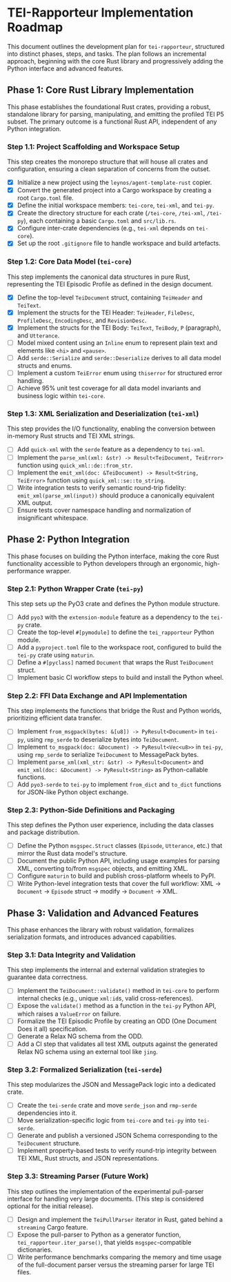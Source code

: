 # TEI-Rapporteur Implementation Roadmap

This document outlines the development plan for `tei-rapporteur`, structured
into distinct phases, steps, and tasks. The plan follows an incremental
approach, beginning with the core Rust library and progressively adding the
Python interface and advanced features.

## Phase 1: Core Rust Library Implementation

This phase establishes the foundational Rust crates, providing a robust,
standalone library for parsing, manipulating, and emitting the profiled TEI P5
subset. The primary outcome is a functional Rust API, independent of any Python
integration.

### Step 1.1: Project Scaffolding and Workspace Setup

This step creates the monorepo structure that will house all crates and
configuration, ensuring a clean separation of concerns from the outset.

- [x] Initialize a new project using the `leynos/agent-template-rust` copier.
- [x] Convert the generated project into a Cargo workspace by creating a root
      `Cargo.toml` file.
- [x] Define the initial workspace members: `tei-core`, `tei-xml`, and `tei-py`.
- [x] Create the directory structure for each crate (`/tei-core`, `/tei-xml`,
      `/tei-py`), each containing a basic `Cargo.toml` and `src/lib.rs`.
- [x] Configure inter-crate dependencies (e.g., `tei-xml` depends on
      `tei-core`).
- [x] Set up the root `.gitignore` file to handle workspace and build artefacts.

### Step 1.2: Core Data Model (`tei-core`)

This step implements the canonical data structures in pure Rust, representing
the TEI Episodic Profile as defined in the design document.

- [x] Define the top-level `TeiDocument` struct, containing `TeiHeader` and
      `TeiText`.
- [x] Implement the structs for the TEI Header: `TeiHeader`, `FileDesc`,
      `ProfileDesc`, `EncodingDesc`, and `RevisionDesc`.
- [x] Implement the structs for the TEI Body: `TeiText`, `TeiBody`, `P`
      (paragraph), and `Utterance`.
- [ ] Model mixed content using an `Inline` enum to represent plain text and
      elements like `<hi>` and `<pause>`.
- [ ] Add `serde::Serialize` and `serde::Deserialize` derives to all data model
      structs and enums.
- [ ] Implement a custom `TeiError` enum using `thiserror` for structured error
      handling.
- [ ] Achieve 95% unit test coverage for all data model invariants and business
      logic within `tei-core`.

### Step 1.3: XML Serialization and Deserialization (`tei-xml`)

This step provides the I/O functionality, enabling the conversion between
in-memory Rust structs and TEI XML strings.

- [ ] Add `quick-xml` with the `serde` feature as a dependency to `tei-xml`.
- [ ] Implement the `parse_xml(xml: &str) -> Result<TeiDocument, TeiError>`
      function using `quick_xml::de::from_str`.
- [ ] Implement the `emit_xml(doc: &TeiDocument) -> Result<String, TeiError>`
      function using `quick_xml::se::to_string`.
- [ ] Write integration tests to verify semantic round-trip fidelity:
      `emit_xml(parse_xml(input))` should produce a canonically equivalent XML
      output.
- [ ] Ensure tests cover namespace handling and normalization of insignificant
      whitespace.

## Phase 2: Python Integration

This phase focuses on building the Python interface, making the core Rust
functionality accessible to Python developers through an ergonomic,
high-performance wrapper.

### Step 2.1: Python Wrapper Crate (`tei-py`)

This step sets up the PyO3 crate and defines the Python module structure.

- [ ] Add `pyo3` with the `extension-module` feature as a dependency to the
      `tei-py` crate.
- [ ] Create the top-level `#[pymodule]` to define the `tei_rapporteur` Python
      module.
- [ ] Add a `pyproject.toml` file to the workspace root, configured to build
      the `tei-py` crate using `maturin`.
- [ ] Define a `#[pyclass]` named `Document` that wraps the Rust `TeiDocument`
      struct.
- [ ] Implement basic CI workflow steps to build and install the Python wheel.

### Step 2.2: FFI Data Exchange and API Implementation

This step implements the functions that bridge the Rust and Python worlds,
prioritizing efficient data transfer.

- [ ] Implement `from_msgpack(bytes: &[u8]) -> PyResult<Document>` in `tei-py`,
      using `rmp_serde` to deserialize bytes into `TeiDocument`.
- [ ] Implement `to_msgpack(doc: &Document) -> PyResult<Vec<u8>>` in `tei-py`,
      using `rmp_serde` to serialize `TeiDocument` to MessagePack bytes.
- [ ] Implement `parse_xml(xml_str: &str) -> PyResult<Document>` and
      `emit_xml(doc: &Document) -> PyResult<String>` as Python-callable
      functions.
- [ ] Add `pyo3-serde` to `tei-py` to implement `from_dict` and `to_dict`
      functions for JSON-like Python object exchange.

### Step 2.3: Python-Side Definitions and Packaging

This step defines the Python user experience, including the data classes and
package distribution.

- [ ] Define the Python `msgspec.Struct` classes (`Episode`, `Utterance`, etc.)
      that mirror the Rust data model's structure.
- [ ] Document the public Python API, including usage examples for parsing XML,
      converting to/from `msgspec` objects, and emitting XML.
- [ ] Configure `maturin` to build and publish cross-platform wheels to PyPI.
- [ ] Write Python-level integration tests that cover the full workflow: XML ->
      `Document` -> `Episode` struct -> modify -> `Document` -> XML.

## Phase 3: Validation and Advanced Features

This phase enhances the library with robust validation, formalizes
serialization formats, and introduces advanced capabilities.

### Step 3.1: Data Integrity and Validation

This step implements the internal and external validation strategies to
guarantee data correctness.

- [ ] Implement the `TeiDocument::validate()` method in `tei-core` to perform
      internal checks (e.g., unique `xml:id`s, valid cross-references).
- [ ] Expose the `validate()` method as a function in the `tei-py` Python API,
      which raises a `ValueError` on failure.
- [ ] Formalize the TEI Episodic Profile by creating an ODD (One Document Does
      it all) specification.
- [ ] Generate a Relax NG schema from the ODD.
- [ ] Add a CI step that validates all test XML outputs against the generated
      Relax NG schema using an external tool like `jing`.

### Step 3.2: Formalized Serialization (`tei-serde`)

This step modularizes the JSON and MessagePack logic into a dedicated crate.

- [ ] Create the `tei-serde` crate and move `serde_json` and `rmp-serde`
      dependencies into it.
- [ ] Move serialization-specific logic from `tei-core` and `tei-py` into
      `tei-serde`.
- [ ] Generate and publish a versioned JSON Schema corresponding to the
      `TeiDocument` structure.
- [ ] Implement property-based tests to verify round-trip integrity between TEI
      XML, Rust structs, and JSON representations.

### Step 3.3: Streaming Parser (Future Work)

This step outlines the implementation of the experimental pull-parser interface
for handling very large documents. (This step is considered optional for the
initial release).

- [ ] Design and implement the `TeiPullParser` iterator in Rust, gated behind a
      `streaming` Cargo feature.
- [ ] Expose the pull-parser to Python as a generator function,
      `tei_rapporteur.iter_parse()`, that yields `msgspec`-compatible
      dictionaries.
- [ ] Write performance benchmarks comparing the memory and time usage of the
      full-document parser versus the streaming parser for large TEI files.
